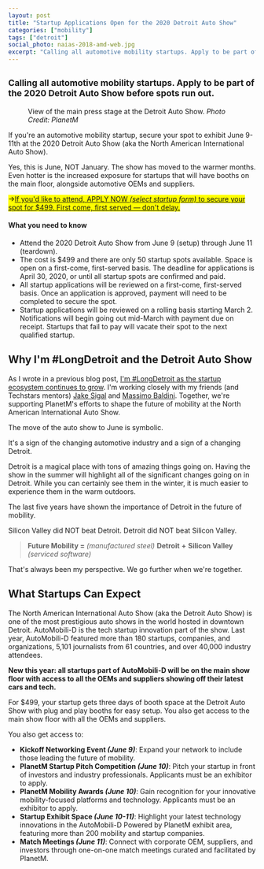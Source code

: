 ```yaml
---
layout: post
title: "Startup Applications Open for the 2020 Detroit Auto Show"
categories: ["mobility"]
tags: ["detroit"]
social_photo: naias-2018-amd-web.jpg
excerpt: "Calling all automotive mobility startups. Apply to be part of the 2020 Detroit Auto Show before spots run out. Read on for details."
---
```


<h2 class="sub-title"><small>Calling all automotive mobility startups. Apply to be part of the 2020 Detroit Auto Show before spots run out.</small></h2>

<figure class="wide">
<img src="{% asset naias-2018-amd-web.jpg @path %}" alt="">
<figcaption>View of the main press stage at the Detroit Auto Show. <em>Photo Credit: PlanetM</em></figcaption>
</figure>

If you're an automotive mobility startup, secure your spot to exhibit June 9-11th at the 2020 Detroit Auto Show (aka the North American International Auto Show).

Yes, this is June, NOT January. The show has moved to the warmer months. Even hotter is the increased exposure for startups that will have booths on the main floor, alongside automotive OEMs and suppliers.

<mark>→<a href="https://planetm.connect.space/automobili-d-2020/forms">If you'd like to attend, APPLY NOW <em>(select startup form)</em> to secure your spot for $499. First come, first served — don't delay.</a></mark>

#### What you need to know
- Attend the 2020 Detroit Auto Show from June 9 (setup) through June 11 (teardown).
- The cost is $499 and there are only 50 startup spots available. Space is open on a first-come, first-served basis. The deadline for applications is April 30, 2020, or until all startup spots are confirmed and paid.
- All startup applications will be reviewed on a first-come, first-served basis. Once an application is approved, payment will need to be completed to secure the spot.
- Startup applications will be reviewed on a rolling basis starting March 2. Notifications will begin going out mid-March with payment due on receipt. Startups that fail to pay will vacate their spot to the next qualified startup.


## Why I'm #LongDetroit and the Detroit Auto Show

As I wrote in a previous blog post, [I'm #LongDetroit as the startup ecosystem continues to grow](https://tedserbinski.com/mobility/detroit/im-longdetroit-even-as-techstars-detroit-winds-down/). I'm working closely with my friends (and Techstars mentors) [Jake Sigal](https://www.linkedin.com/in/jakesigal/) and [Massimo Baldini](https://www.linkedin.com/in/massimobaldini/). Together, we're supporting PlanetM's efforts to shape the future of mobility at the North American International Auto Show.

The move of the auto show to June is symbolic.

It's a sign of the changing automotive industry and a sign of a changing Detroit.

Detroit is a magical place with tons of amazing things going on. Having the show in the summer will highlight all of the significant changes going on in Detroit. While you can certainly see them in the winter, it is much easier to experience them in the warm outdoors.

The last five years have shown the importance of Detroit in the future of mobility.

Silicon Valley did NOT beat Detroit. Detroit did NOT beat Silicon Valley.

> **Future Mobility =** _(manufactured steel)_ **Detroit** **+** **Silicon Valley** _(serviced software)_

That's always been my perspective. We go further when we're together.


## What Startups Can Expect

The North American International Auto Show (aka the Detroit Auto Show) is one of the most prestigious auto shows in the world hosted in downtown Detroit. AutoMobili-D is the tech startup innovation part of the show. Last year, AutoMobili-D featured more than 180 startups, companies, and organizations, 5,101 journalists from 61 countries, and over 40,000 industry attendees.

**New this year: all startups part of AutoMobili-D will be on the main show floor with access to all the OEMs and suppliers showing off their latest cars and tech.**

For $499, your startup gets three days of booth space at the Detroit Auto Show with plug and play booths for easy setup. You also get access to the main show floor with all the OEMs and suppliers.

You also get access to:
- **Kickoff Networking Event _(June 9)_**: Expand your network to include those leading the future of mobility.
- **PlanetM Startup Pitch Competition _(June 10)_**: Pitch your startup in front of investors and industry professionals. Applicants must be an exhibitor to apply.
- **PlanetM Mobility Awards _(June 10)_**: Gain recognition for your innovative mobility-focused platforms and technology. Applicants must be an exhibitor to apply.
- **Startup Exhibit Space _(June 10-11)_**: Highlight your latest technology innovations in the AutoMobili-D Powered by PlanetM exhibit area, featuring more than 200 mobility and startup companies.
- **Match Meetings _(June 11)_**: Connect with corporate OEM, suppliers, and investors through one-on-one match meetings curated and facilitated by PlanetM.

 
